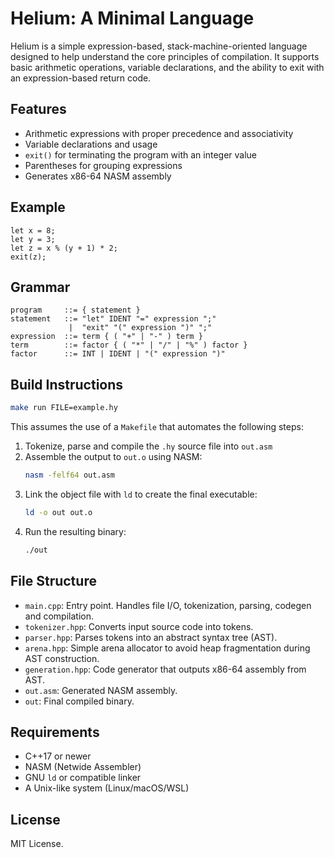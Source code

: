 # Helium: A Minimal Language

Helium is a simple expression-based, stack-machine-oriented language designed to help understand the core principles of compilation. It supports basic arithmetic operations, variable declarations, and the ability to exit with an expression-based return code.

## Features

- Arithmetic expressions with proper precedence and associativity
- Variable declarations and usage
- `exit()` for terminating the program with an integer value
- Parentheses for grouping expressions
- Generates x86-64 NASM assembly

## Example

```helium
let x = 8;
let y = 3;
let z = x % (y + 1) * 2;
exit(z);
```

## Grammar

```ebnf
program     ::= { statement }
statement   ::= "let" IDENT "=" expression ";" 
             |  "exit" "(" expression ")" ";"
expression  ::= term { ( "+" | "-" ) term }
term        ::= factor { ( "*" | "/" | "%" ) factor }
factor      ::= INT | IDENT | "(" expression ")"
```

## Build Instructions

```sh
make run FILE=example.hy
```

This assumes the use of a `Makefile` that automates the following steps:

1. Tokenize, parse and compile the `.hy` source file into `out.asm`
2. Assemble the output to `out.o` using NASM:
   ```bash
   nasm -felf64 out.asm
   ```
3. Link the object file with `ld` to create the final executable:
   ```bash
   ld -o out out.o
   ```
4. Run the resulting binary:
   ```bash
   ./out
   ```

## File Structure

- `main.cpp`: Entry point. Handles file I/O, tokenization, parsing, codegen and compilation.
- `tokenizer.hpp`: Converts input source code into tokens.
- `parser.hpp`: Parses tokens into an abstract syntax tree (AST).
- `arena.hpp`: Simple arena allocator to avoid heap fragmentation during AST construction.
- `generation.hpp`: Code generator that outputs x86-64 assembly from AST.
- `out.asm`: Generated NASM assembly.
- `out`: Final compiled binary.

## Requirements

- C++17 or newer
- NASM (Netwide Assembler)
- GNU `ld` or compatible linker
- A Unix-like system (Linux/macOS/WSL)

## License

MIT License.